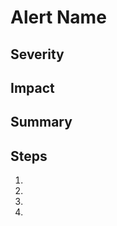 # Alert Name
<!-- Replace Alert Name above with the name of the alert -->

## Severity
<!-- Level of Severity of Alert i.e. info, warning, critical -->

## Impact
<!-- What impact the cause of this alert will have -->

## Summary
<!-- Brief description of what has caused the alert to fire -->

## Steps
<!-- steps to follow to correct the issue -->

1.

2.

3.

4.
